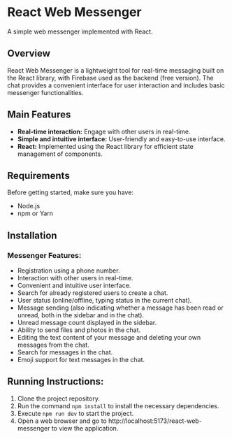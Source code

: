 # React Web Messenger

A simple web messenger implemented with React.

## Overview
React Web Messenger is a lightweight tool for real-time messaging built on the React library, with Firebase used as the backend (free version). The chat provides a convenient interface for user interaction and includes basic messenger functionalities.

## Main Features
- **Real-time interaction:** Engage with other users in real-time.
- **Simple and intuitive interface:** User-friendly and easy-to-use interface.
- **React:** Implemented using the React library for efficient state management of components.

## Requirements
Before getting started, make sure you have:

- Node.js
- npm or Yarn

## Installation

### Messenger Features:
- Registration using a phone number.
- Interaction with other users in real-time.
- Convenient and intuitive user interface.
- Search for already registered users to create a chat.
- User status (online/offline, typing status in the current chat).
- Message sending (also indicating whether a message has been read or unread, both in the sidebar and in the chat).
- Unread message count displayed in the sidebar.
- Ability to send files and photos in the chat.
- Editing the text content of your message and deleting your own messages from the chat.
- Search for messages in the chat.
- Emoji support for text messages in the chat.

## Running Instructions:

1. Clone the project repository.
2. Run the command `npm install` to install the necessary dependencies.
3. Execute `npm run dev` to start the project.
4. Open a web browser and go to http://localhost:5173/react-web-messenger to view the application.
